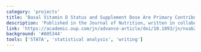 ```yaml
---
category: 'projects'
title: 'Basal Vitamin D Status and Supplement Dose Are Primary Contributors to Maternal 25-Hydroxyvitamin D Response to Prenatal and Postpartum Cholecalciferol Supplementation.'
description: 'Published in the Journal of Nutrition, written in collaboration with SickKids Hospital, Toronto, Canada.'
link: 'https://academic.oup.com/jn/advance-article/doi/10.1093/jn/nxab265/6327551?preview=true&itm_medium=sidebar&itm_content=jn&itm_source=trendmd-widget&itm_campaign=trendmd-pilot&utm_source=TrendMD&utm_medium=cpc&utm_campaign=The_Journal_of_Nutrition_TrendMD_1'
background: '#A05344'
tools: ['STATA', 'statistical analysis', 'writing']
---
```

